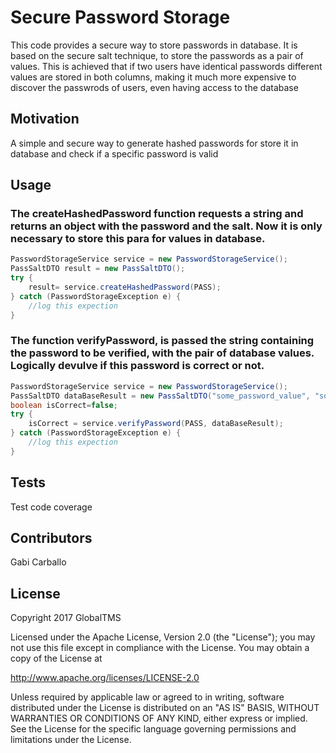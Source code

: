 Secure Password Storage
=======================

This code provides a secure way to store passwords in database. It is based on the secure salt technique, to store the passwords as a pair of values.
This is achieved that if two users have identical passwords different values are stored in both columns, making it much more expensive to discover the passwrods of users, even having access to the database

## Motivation

A simple and secure way to generate hashed passwords for store it in database and check if a specific password is valid

## Usage

### The createHashedPassword function requests a string and returns an object with the password and the salt. Now it is only necessary to store this para for values in database.
```java
PasswordStorageService service = new PasswordStorageService();
PassSaltDTO result = new PassSaltDTO();
try {
	result= service.createHashedPassword(PASS);
} catch (PasswordStorageException e) {
	//log this expection
}
```
### The function verifyPassword, is passed the string containing the password to be verified, with the pair of database values. Logically devulve if this password is correct or not.
```java
PasswordStorageService service = new PasswordStorageService();
PassSaltDTO dataBaseResult = new PassSaltDTO("some_password_value", "some_salt_value");
boolean isCorrect=false;
try {
	isCorrect = service.verifyPassword(PASS, dataBaseResult);
} catch (PasswordStorageException e) {
	//log this expection
}
```

## Tests

Test code coverage

## Contributors

Gabi Carballo

## License

Copyright 2017 GlobalTMS

Licensed under the Apache License, Version 2.0 (the "License");
you may not use this file except in compliance with the License.
You may obtain a copy of the License at

   http://www.apache.org/licenses/LICENSE-2.0

Unless required by applicable law or agreed to in writing, software
distributed under the License is distributed on an "AS IS" BASIS,
WITHOUT WARRANTIES OR CONDITIONS OF ANY KIND, either express or implied.
See the License for the specific language governing permissions and
limitations under the License.
